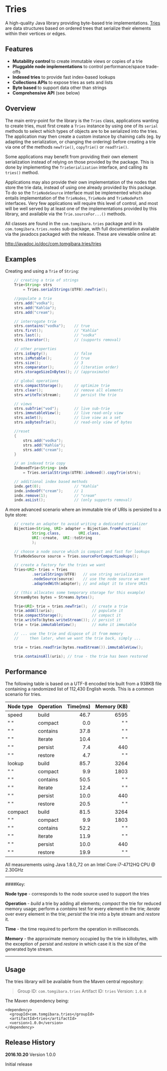 Tries
=====

A high-quality Java library providing byte-based trie implementations.
[Tries][0] are data structures based on ordered trees that serialize their
elements within their vertices or edges.

Features
--------

* **Mutability control**
  to create immutable views or copies of a trie
* **Pluggable node implementations**
  to control performance/space trade-offs
* **Indexed tries**
  to provide fast index-based lookups
* **Collections APIs**
  to expose tries as sets and lists
* **Byte based**
  to support data other than strings
* **Comprehensive API**
  (see below)

Overview
--------

The main entry-point for the library is the `Tries` class, applications wanting
to create tries, must first create a `Tries` instance by using one of its
`serial` methods to select which types of objects are to be serialized into the
tries. The application may then create a custom instance by chaining calls
(eg. by adapting the serialization, or changing the ordering) before creating
a trie via one of the methods `newTrie()`, `copyTrie()` or `readTrie()`.

Some applications may benefit from providing their own element serialization
instead of relying on those provided by the package. This is done by
implementing the `TrieSerialization` interface, and calling its
`tries()` method.

Applications may also provide their own implementation of the nodes that
store the trie data, instead of using one already provided by this package. To
do so the `TrieNodeSource` interface must be implemented which also entails
implementation of the `TrieNodes`, `TrieNode` and `TrieNodePath` interfaces.
Very few applications will require this level of control, and most will be well
served by at least one of the implementations provided by this library, and
available via the `Trie.sourceFor...()` methods.

All classes are found in the `com.tomgibara.tries` package and in its
`com.tomgibara.tries.nodes` sub-package, with full documentation available
via the javadocs packaged with the release. These are viewable online at:

<http://javadoc.io/doc/com.tomgibara.tries/tries>

Examples
--------

Creating and using a `Trie` of `String`:

```java
	// creating a trie of strings
	Trie<String> strs
		= Tries.serialStrings(UTF8).newTrie();

	//populate a trie
	strs.add("vodka");
	strs.add("Kahlúa");
	strs.add("cream");

	// interrogate trie
	strs.contains("vodka");    // true
	strs.first();              // "Kahlúa"
	strs.last();               // "vodka"
	strs.iterator();           // (supports removal)

	// other properties
	strs.isEmpty();            // false
	strs.isMutable();          // true
	strs.size();               // 3
	strs.comparator();         // (iteration order)
	strs.storageSizeInBytes(); // (approximate)

	// global operations
	strs.compactStorage();     // optimize trie
	strs.clear();              // remove all elements
	strs.writeTo(stream);      // persist the trie

	// views
	strs.subTrie("vod");       // live sub-trie
	strs.immutableView();      // live read-only view
	strs.asSet();              // live view as a set
	strs.asBytesTrie();        // read-only view of bytes

	//reset
	{
		strs.add("vodka");
		strs.add("Kahlúa");
		strs.add("cream");
	}

	// an indexed trie copy
	IndexedTrie<String> indx
		= Tries.serialStrings(UTF8).indexed().copyTrie(strs);

	// additional index based methods
	indx.get(0);               // "Kahlúa"
	indx.indexOf("cream");     // 1
	indx.remove(1);            // "cream"
	indx.asList();             // (only supports removal)
```

A more advanced scenario where an immutable trie of URIs is persisted to a byte
store:

```java
	// create an adapter to avoid writing a dedicated serializer
	Bijection<String, URI> adapter = Bijection.fromFunctions(
			String.class,        URI.class,
			URI::create,  URI::toString
			);

	// choose a node source which is compact and fast for lookups
	TrieNodeSource source = Tries.sourceForCompactLookups();

	// create a factory for the tries we want
	Tries<URI> tries = Tries
			.serialStrings(UTF8)   // use string serialization
			.nodeSource(source)    // use the node source we want
			.adaptedWith(adapter); // and adapt it to store URIs

	// (this allocates some temporary storage for this example)
	StreamBytes bytes = Streams.bytes();

	Trie<URI> trie = tries.newTrie();  // create a trie
	trie.addAll(uris);                 // populate it
	trie.compactStorage();             // compact it
	trie.writeTo(bytes.writeStream()); // persist it
	trie = trie.immutableView();       // make it immutable

	// ... use the trie and dispose of it from memory
	//     then later, when we want the trie back, simply ...

	trie = tries.readTrie(bytes.readStream()).immutableView();

	trie.containsAll(uris); // true - the trie has been restored
```

Performance
-----------

The following table is based on a UTF-8 encoded trie built from a 938KB file
containing a randomized list of 112,430 English words. This is a common scenario
for tries.

 Node type | Operation |  Time(ms) |Memory (KB)
:----------|:----------|----------:|----------:
speed      |build      |       46.7|       6595
 " "       |compact    |        0.0|        " "
 " "       |contains   |       37.8|        " "
 " "       |iterate    |       10.4|        " "
 " "       |persist    |        7.4|        440
 " "       |restore    |        4.7|        " "
lookup     |build      |       85.7|       3264
 " "       |compact    |        9.9|       1803
 " "       |contains   |       50.5|        " "
 " "       |iterate    |       12.4|        " "
 " "       |persist    |       10.0|        440
 " "       |restore    |       20.5|        " "
compact    |build      |       81.5|       3264
 " "       |compact    |        9.9|       1803
 " "       |contains   |       52.2|        " "
 " "       |iterate    |       11.9|        " "
 " "       |persist    |       10.0|        440
 " "       |restore    |       19.9|        " "

All measurements using Java 1.8.0_72 on an Intel Core i7-4712HQ CPU @ 2.30GHz

-----------------------------------------------
####Key:

**Node type** - corresponds to the node source used to support the tries

**Operation** - *build* a trie by adding all elements; *compact* the trie for
                reduced memory usage; perform a *contains* test for every
                element in the trie; *iterate* over every element in the trie;
                *persist* the trie into a byte stream and *restore* it.

**Time**      - the time required to perform the operation in milliseconds.

**Memory**    - the approximate memory occupied by the trie in killobytes, with
                the exception of *persist* and *restore* in which case it is the
                size of the generated byte stream.

-----------------------------------------------

Usage
-----

The tries library will be available from the Maven central repository:

> Group ID:    `com.tomgibara.tries`
> Artifact ID: `tries`
> Version:     `1.0.0`

The Maven dependency being:

    <dependency>
      <groupId>com.tomgibara.tries</groupId>
      <artifactId>tries</artifactId>
      <version>1.0.0</version>
    </dependency>

Release History
---------------

**2016.10.20** Version 1.0.0

Initial release


[0]: https://en.wikipedia.org/wiki/Trie